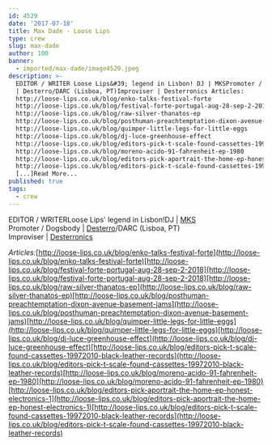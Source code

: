 ```yaml
---
id: 4529
date: '2017-07-18'
title: Max Dade - Loose Lips
type: crew
slug: max-dade
author: 100
banner:
  - imported/max-dade/image4529.jpeg
description: >-
  EDITOR / WRITER Loose Lips&#39; legend in Lisbon! DJ | MKSPromoter / Dogsbody
  | Desterro/DARC (Lisboa, PT)Improviser | Desterronics Articles:
  http://loose-lips.co.uk/blog/enko-talks-festival-forte
  http://loose-lips.co.uk/blog/festival-forte-portugal-aug-28-sep-2-2018
  http://loose-lips.co.uk/blog/raw-silver-thanatos-ep
  http://loose-lips.co.uk/blog/posthuman-preachtemptation-dixon-avenue-basement-jams
  http://loose-lips.co.uk/blog/quimper-little-legs-for-little-eggs
  http://loose-lips.co.uk/blog/dj-luce-greenhouse-effect
  http://loose-lips.co.uk/blog/editors-pick-t-scale-found-cassettes-19972010-black-leather-records
  http://loose-lips.co.uk/blog/moreno-acido-91-fahrenheit-ep-1980
  http://loose-lips.co.uk/blog/editors-pick-aportrait-the-home-ep-honest-electronics-1
  http://loose-lips.co.uk/blog/editors-pick-t-scale-found-cassettes-19972010-black-leather-records
  [...]Read More...
published: true
tags:
  - crew
---
```

EDITOR / WRITERLoose Lips' legend in Lisbon!DJ | [MKS  
](https://www.mixcloud.com/mxdade/)Promoter / Dogsbody | [Desterro](https://www.facebook.com/desterrolx/?ref=br_rs)/DARC (Lisboa, PT)  
Improviser | [Desterronics](https://www.facebook.com/desterronics/?ref=br_rs)

_Articles:_[http://loose-lips.co.uk/blog/enko-talks-festival-forte](http://loose-lips.co.uk/blog/enko-talks-festival-forte)[http://loose-lips.co.uk/blog/festival-forte-portugal-aug-28-sep-2-2018](http://loose-lips.co.uk/blog/festival-forte-portugal-aug-28-sep-2-2018)[http://loose-lips.co.uk/blog/raw-silver-thanatos-ep](http://loose-lips.co.uk/blog/raw-silver-thanatos-ep)[http://loose-lips.co.uk/blog/posthuman-preachtemptation-dixon-avenue-basement-jams](http://loose-lips.co.uk/blog/posthuman-preachtemptation-dixon-avenue-basement-jams)[http://loose-lips.co.uk/blog/quimper-little-legs-for-little-eggs](http://loose-lips.co.uk/blog/quimper-little-legs-for-little-eggs)[http://loose-lips.co.uk/blog/dj-luce-greenhouse-effect](http://loose-lips.co.uk/blog/dj-luce-greenhouse-effect)[http://loose-lips.co.uk/blog/editors-pick-t-scale-found-cassettes-19972010-black-leather-records](http://loose-lips.co.uk/blog/editors-pick-t-scale-found-cassettes-19972010-black-leather-records)[http://loose-lips.co.uk/blog/moreno-acido-91-fahrenheit-ep-1980](http://loose-lips.co.uk/blog/moreno-acido-91-fahrenheit-ep-1980)[http://loose-lips.co.uk/blog/editors-pick-aportrait-the-home-ep-honest-electronics-1](http://loose-lips.co.uk/blog/editors-pick-aportrait-the-home-ep-honest-electronics-1)[http://loose-lips.co.uk/blog/editors-pick-t-scale-found-cassettes-19972010-black-leather-records](http://loose-lips.co.uk/blog/editors-pick-t-scale-found-cassettes-19972010-black-leather-records)